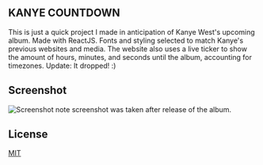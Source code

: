 ## KANYE COUNTDOWN
This is just a quick project I made in anticipation of Kanye West's upcoming album. Made with ReactJS. Fonts and styling selected to match Kanye's previous websites and media. The website also uses a live ticker to show the amount of hours, minutes, and seconds until the album,  accounting for timezones.
Update: It dropped! :)

## Screenshot

![Screenshot](https://i.imgur.com/tJ56LvO.png)
note screenshot was taken after release of the album.
## License
[MIT](https://choosealicense.com/licenses/mit/)
